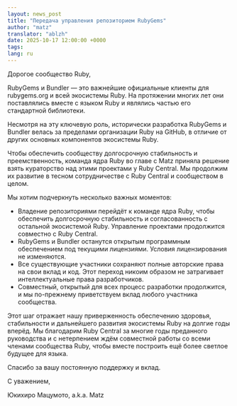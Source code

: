 ```yaml
---
layout: news_post
title: "Передача управления репозиторием RubyGems"
author: "matz"
translator: "ablzh"
date: 2025-10-17 12:00:00 +0000
tags:
lang: ru
---
```


Дорогое сообщество Ruby,

RubyGems и Bundler — это важнейшие официальные клиенты для rubygems.org и всей экосистемы Ruby. На протяжении многих лет они поставлялись вместе с языком Ruby и являлись частью его стандартной библиотеки.

Несмотря на эту ключевую роль, исторически разработка RubyGems и Bundler велась за пределами организации Ruby на GitHub, в отличие от других основных компонентов экосистемы Ruby.

Чтобы обеспечить сообществу долгосрочную стабильность и преемственность, команда ядра Ruby во главе с Matz приняла решение взять кураторство над этими проектами у Ruby Central. Мы продолжим их развитие в тесном сотрудничестве с Ruby Central и сообществом в целом.

Мы хотим подчеркнуть несколько важных моментов:

* Владение репозиториями перейдёт к команде ядра Ruby, чтобы обеспечить долгосрочную стабильность и согласованность с остальной экосистемой Ruby. Управление проектами продолжится совместно с Ruby Central.
* RubyGems и Bundler останутся открытым программным обеспечением под текущими лицензиями. Условия лицензирования не изменяются.
* Все существующие участники сохраняют полные авторские права на свои вклад и код. Этот переход никоим образом не затрагивает интеллектуальные права разработчиков.
* Совместный, открытый для всех процесс разработки продолжится, и мы по-прежнему приветствуем вклад любого участника сообщества.

Этот шаг отражает нашу приверженность обеспечению здоровья, стабильности и дальнейшего развития экосистемы Ruby на долгие годы вперёд. Мы благодарим Ruby Central за многие годы преданного руководства и с нетерпением ждём совместной работы со всеми членами сообщества Ruby, чтобы вместе построить ещё более светлое будущее для языка.

Спасибо за вашу постоянную поддержку и вклад.

С уважением,

Юкихиро Мацумото, a.k.a. Matz
